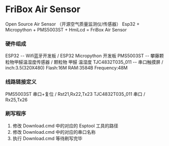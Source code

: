 # FriBox Air Sensor
Open Source Air Sensor （开源空气质量监测仪/传感器）
Esp32 +  Micropython + PMS5003ST + HmiLcd = FriBox Air Sensor

### 硬件组成
ESP32 -- Wifi蓝牙开发板  /  ESP32 Micropython 开发板
PMS5003ST -- 攀藤颗粒物甲醛温湿度传感器  /  颗粒物 甲醛 温湿度
TJC4832T035_011 -- 串口触摸屏  /  inch:3.5(320X480) Flash:16M RAM:3584B Frequency:48M

### 线路链接定义
PMS5003ST  串口+复位  /  Rst21,Rx22,Tx23
TJC4832T035_011 串口  /  Rx25,Tx26

### 刷写程序
1. 修改 Download.cmd 中的对应的 Esptool 工具的路径
2. 修改 Download.cmd 中的对应的串口名称
3. 执行 Download.cmd 等待刷写完毕
